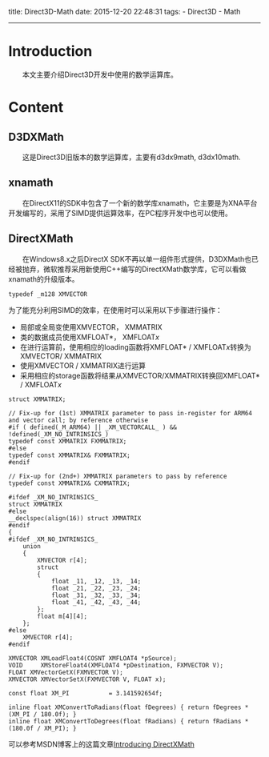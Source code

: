 title: Direct3D-Math
date: 2015-12-20 22:48:31
tags:
    - Direct3D
    - Math

---
# Introduction
　　本文主要介绍Direct3D开发中使用的数学运算库。

# Content

## D3DXMath
　　这是Direct3D旧版本的数学运算库，主要有d3dx9math, d3dx10math.

## xnamath
　　在DirectX11的SDK中包含了一个新的数学库xnamath，它主要是为XNA平台开发编写的，采用了SIMD提供运算效率，在PC程序开发中也可以使用。

## DirectXMath
　　在Windows8.x之后DirectX SDK不再以单一组件形式提供，D3DXMath也已经被抛弃，微软推荐采用新使用C++编写的DirectXMath数学库，它可以看做xnamath的升级版本。

<!--more-->

```
typedef _m128 XMVECTOR
```
为了能充分利用SIMD的效率，在使用时可以采用以下步骤进行操作：
- 局部或全局变使用XMVECTOR， XMMATRIX
- 类的数据成员使用XMFLOAT*， XMFLOAT*x*
- 在进行运算前，使用相应的loading函数将XMFLOAT* / XMFLOAT*x*转换为XMVECTOR/ XMMATRIX
- 使用XMVECTOR / XMMATRIX进行运算
- 采用相应的storage函数将结果从XMVECTOR/XMMATRIX转换回XMFLOAT* / XMFLOAT*x*

```
struct XMMATRIX;

// Fix-up for (1st) XMMATRIX parameter to pass in-register for ARM64 and vector call; by reference otherwise
#if ( defined(_M_ARM64) || _XM_VECTORCALL_ ) && !defined(_XM_NO_INTRINSICS_)
typedef const XMMATRIX FXMMATRIX;
#else
typedef const XMMATRIX& FXMMATRIX;
#endif

// Fix-up for (2nd+) XMMATRIX parameters to pass by reference
typedef const XMMATRIX& CXMMATRIX;

#ifdef _XM_NO_INTRINSICS_
struct XMMATRIX
#else
__declspec(align(16)) struct XMMATRIX
#endif
{
#ifdef _XM_NO_INTRINSICS_
    union
    {
        XMVECTOR r[4];
        struct
        {
            float _11, _12, _13, _14;
            float _21, _22, _23, _24;
            float _31, _32, _33, _34;
            float _41, _42, _43, _44;
        };
        float m[4][4];
    };
#else
    XMVECTOR r[4];
#endif

```

```
XMVECTOR XMLoadFloat4(COSNT XMFLOAT4 *pSource);
VOID     XMStoreFloat4(XMFLOAT4 *pDestination, FXMVECTOR V);
FLOAT XMVectorGetX(FXMVECTOR V);
XMVECTOR XMVectorSetX(FXMVECTOR V, FLOAT x);

```

```
const float XM_PI           = 3.141592654f;

inline float XMConvertToRadians(float fDegrees) { return fDegrees * (XM_PI / 180.0f); }
inline float XMConvertToDegrees(float fRadians) { return fRadians * (180.0f / XM_PI); }
```

可以参考MSDN博客上的这篇文章[Introducing DirectXMath](http://blogs.msdn.com/b/chuckw/archive/2012/03/27/introducing-directxmath.aspx)
#
